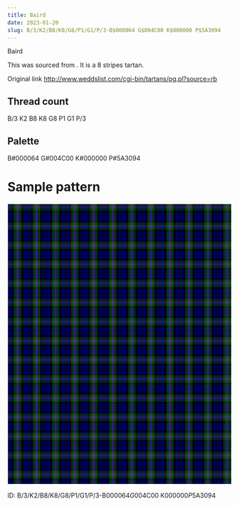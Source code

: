```yaml
---
title: Baird
date: 2023-01-20
slug: B/3/K2/B8/K8/G8/P1/G1/P/3-B$000064 G$004C00 K$000000 P$5A3094
---
```

Baird

This was sourced from <no value>.  It is a 8 stripes tartan.

Original link http://www.weddslist.com/cgi-bin/tartans/pg.pl?source=rb

## Thread count
B/3 K2 B8 K8 G8 P1 G1 P/3

## Palette
B#000064 G#004C00 K#000000 P#5A3094

# Sample pattern

![Tartan detail](tartan.png "B/3 K2 B8 K8 G8 P1 G1 P/3 tartan")

ID: B/3/K2/B8/K8/G8/P1/G1/P/3-B$000064 G$004C00 K$000000 P$5A3094